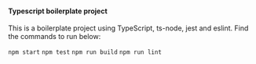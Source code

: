 #### Typescript boilerplate project

This is a boilerplate project using TypeScript, ts-node, jest and eslint. Find the commands to run below:

`npm start`
`npm test`
`npm run build`
`npm run lint`

